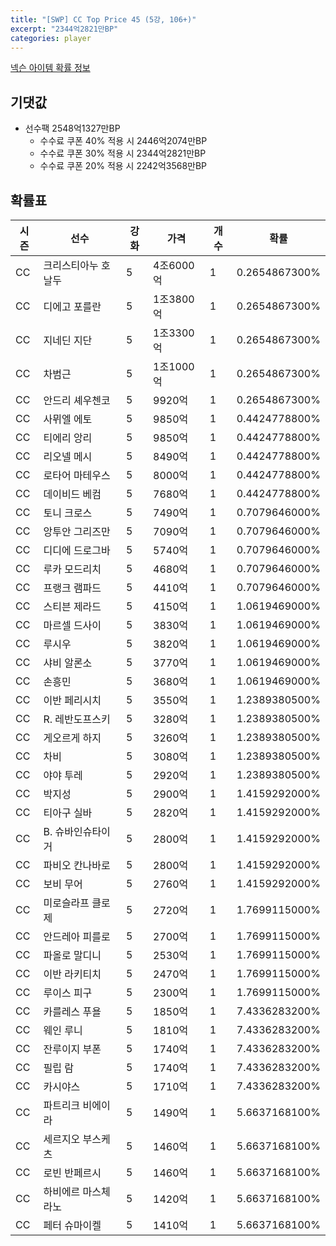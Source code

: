 ```yaml
---
title: "[SWP] CC Top Price 45 (5강, 106+)"
excerpt: "2344억2821만BP"
categories: player
---
```

[넥슨 아이템 확률 정보](http://iteminfo.nexon.com/probability/fo4?sn=7433)

## 기댓값
- 선수팩 2548억1327만BP
  - 수수료 쿠폰 40% 적용 시 2446억2074만BP
  - 수수료 쿠폰 30% 적용 시 2344억2821만BP
  - 수수료 쿠폰 20% 적용 시 2242억3568만BP


## 확률표

|시즌|선수|강화|가격|개수|확률|
|---|---|---|---|---|---|
|CC|크리스티아누 호날두|5|4조6000억|1|0.2654867300%|
|CC|디에고 포를란|5|1조3800억|1|0.2654867300%|
|CC|지네딘 지단|5|1조3300억|1|0.2654867300%|
|CC|차범근|5|1조1000억|1|0.2654867300%|
|CC|안드리 셰우첸코|5|9920억|1|0.2654867300%|
|CC|사뮈엘 에토|5|9850억|1|0.4424778800%|
|CC|티에리 앙리|5|9850억|1|0.4424778800%|
|CC|리오넬 메시|5|8490억|1|0.4424778800%|
|CC|로타어 마테우스|5|8000억|1|0.4424778800%|
|CC|데이비드 베컴|5|7680억|1|0.4424778800%|
|CC|토니 크로스|5|7490억|1|0.7079646000%|
|CC|앙투안 그리즈만|5|7090억|1|0.7079646000%|
|CC|디디에 드로그바|5|5740억|1|0.7079646000%|
|CC|루카 모드리치|5|4680억|1|0.7079646000%|
|CC|프랭크 램파드|5|4410억|1|0.7079646000%|
|CC|스티븐 제라드|5|4150억|1|1.0619469000%|
|CC|마르셀 드사이|5|3830억|1|1.0619469000%|
|CC|루시우|5|3820억|1|1.0619469000%|
|CC|샤비 알론소|5|3770억|1|1.0619469000%|
|CC|손흥민|5|3680억|1|1.0619469000%|
|CC|이반 페리시치|5|3550억|1|1.2389380500%|
|CC|R. 레반도프스키|5|3280억|1|1.2389380500%|
|CC|게오르게 하지|5|3260억|1|1.2389380500%|
|CC|차비|5|3080억|1|1.2389380500%|
|CC|야야 투레|5|2920억|1|1.2389380500%|
|CC|박지성|5|2900억|1|1.4159292000%|
|CC|티아구 실바|5|2820억|1|1.4159292000%|
|CC|B. 슈바인슈타이거|5|2800억|1|1.4159292000%|
|CC|파비오 칸나바로|5|2800억|1|1.4159292000%|
|CC|보비 무어|5|2760억|1|1.4159292000%|
|CC|미로슬라프 클로제|5|2720억|1|1.7699115000%|
|CC|안드레아 피를로|5|2700억|1|1.7699115000%|
|CC|파올로 말디니|5|2530억|1|1.7699115000%|
|CC|이반 라키티치|5|2470억|1|1.7699115000%|
|CC|루이스 피구|5|2300억|1|1.7699115000%|
|CC|카를레스 푸욜|5|1850억|1|7.4336283200%|
|CC|웨인 루니|5|1810억|1|7.4336283200%|
|CC|잔루이지 부폰|5|1740억|1|7.4336283200%|
|CC|필립 람|5|1740억|1|7.4336283200%|
|CC|카시야스|5|1710억|1|7.4336283200%|
|CC|파트리크 비에이라|5|1490억|1|5.6637168100%|
|CC|세르지오 부스케츠|5|1460억|1|5.6637168100%|
|CC|로빈 반페르시|5|1460억|1|5.6637168100%|
|CC|하비에르 마스체라노|5|1420억|1|5.6637168100%|
|CC|페터 슈마이켈|5|1410억|1|5.6637168100%|
